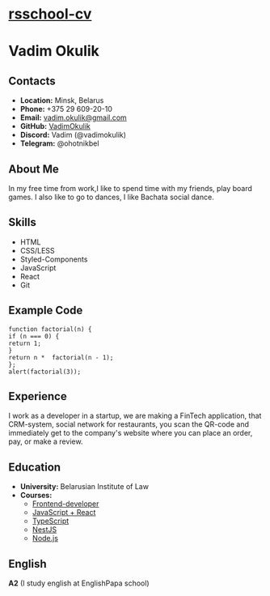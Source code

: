 # __[rsschool-cv](https://vadimokulik.github.io/rsschool-cv/)__

# __Vadim Okulik__

## __Contacts__
* __Location:__ Minsk, Belarus
* __Phone:__ +375 29 609-20-10
* __Email:__ vadim.okulik@gmail.com
* __GitHub:__ [VadimOkulik](https://github.com/VadimOkulik)
* __Discord:__ Vadim (@vadimokulik)
* __Telegram:__ @ohotnikbel


## __About Me__
In my free time from work,I like to spend time with my friends, play board games.
I also like to go to dances, I like Bachata social dance. 

## __Skills__
* HTML
* CSS/LESS
* Styled-Components
* JavaScript
* React
* Git

## __Example Code__
```
function factorial(n) {
if (n === 0) {
return 1;
}
return n *  factorial(n - 1);
};
alert(factorial(3));
```
## __Experience__
I work as a developer in a startup, we are making a FinTech application, that CRM-system, social network for restaurants, you scan the  QR-code and immediately get to the company's website where you can place an order, pay, or make a review.

## __Education__ 
* __University:__ Belarusian Institute of Law
* __Courses:__
  * [Frontend-developer]( https://teachmeskills.by/kursy-programmirovaniya/frontend-html-css-javascript-minsk)
  * [JavaScript + React]( https://www.udemy.com/course/javascript_full/)
  * [TypeScript]( https://www.udemy.com/course/typescript-full/)
  * [NestJS]( https://www.udemy.com/course/nestjs-backend-typescript-node-js/)
  * [Node.js]( https://www.udemy.com/course/nodejs-start/)


## __English__
__A2__ (I study english at EnglishPapa school)
